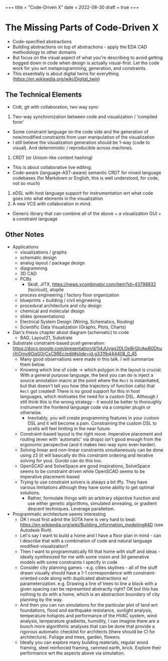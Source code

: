 +++
title = "Code-Driven X"
date = 2022-08-30
draft = true
+++

# The Missing Parts of Code-Driven X

- Code-specified abstractions
- Building abstractions on top of abstractions - apply the EDA CAD methodology to other domains
- But focus on the visual aspect of what you're describing to avoid getting bogged down in code when design is actually visual-first. Let the code work for you wrt metaprogramming, generation, and constraints.
- This essentially is about digital twins for everything (https://en.wikipedia.org/wiki/Digital_twin)

## The Technical Elements

- Crdt, git with collaboration, two way sync

1. Two-way synchronization between code and visualization / 'compiled form'
  - Some constraint language on the code side and the generation of new/modified constraints from user manipulation of the visualization
  - I still believe the visualization generation should be 1-way (code to visual). And deterministic / reproducible across machines.
1. CRDT (or Unison-like content hashing)
  - This is about collaborative live editing.
  - Code-aware (language-AST-aware) semantic CRDT for mixed language codebases (for Markdown or English, this is well understood, for code, not so much)
1. eDSL with host language support for instrumentation wrt what code goes into what elements in the visualization
1. A new VCS with collaboration in mind.

- Generic library that can combine all of the above + a visualization GUI + a constraint language

## Other Notes

- Applications
  - visualizations / graphs
  - schematic design
  - analog layout / package design
  - diagramming
  - 3D CAD
  - PCBs
    - Skidl, JITX, https://news.ycombinator.com/item?id=43798832 (tscircuit), atopile
  - process engineering / factory floor organization
  - blueprints + building / civil engineering
  - procedural architecture and city design
  - chemical and molecular design
  - slides (presentations)
  - Electrical System Design (Wiring, Schematics, Routing)
  - Scientific Data Visualization (Graphs, Plots, Charts)
- Dan's thesis chapter about diagram (schematic) to code
  - BAG, Layout21, Substrate
- Substrate constraint-based pcell generation: https://docs.google.com/presentation/d/1j4JUvgg2DLOeBrQIcAwB0DhurXiOmv6OqGOrCxC9REc/edit#slide=id.g331fb444408_0_45
  - Many good observations were made in this talk. I will summarize them below.
  - Knowing which line of code -> which polygon in the layout is crucial. With a general purpose language, the best you can do is inject a source annotation macro at the point where the `Rect` is instantiated, but that doesn't tell you how (the trajectory of function calls) that `Rect` got created! There is no good support for this in host languages, which motivates the need for a custom DSL. Although I still think this is the wrong strategy - it would be better to thoroughly instrument the frontend language code via a compiler plugin or otherwise.
    - Inevitably, you will create programming features in your custom DSL and it will become a pain. Constraining the custom DSL to pcells will feel limiting in the near future.
  - Constraint-based layout is the right move. Imperative placement and routing (even with 'automatic' via drops) isn't good enough from the ergonomic perspective (and it makes two-way sync even harder).
  - Solving linear and non-linear constraints simultaneously can be done using z3 (it will basically do this constraint ordering and iterative solving for you). Gurobi can do this too.
  - OpenSCAD and SolveSpace are good inspirations, SolveSpace seems to be constraint driven while OpenSCAD seems to be imperative placement-based
  - Trying to use constraint solvers is always a bit iffy. They have various limitations although they have some ability to get optimal solutions.
    - Rather, formulate things with an arbitrary objective function and use either genetic algorithms, simulated annealing, or gradient descent techniques. Leverage parallelism.
- Programmatic architecture seems interesting
  - OK I must first admit the SOTA here is very hard to beat: https://en.wikipedia.org/wiki/Building_information_modeling#4D (see Autodesk Rivit)
  - Let's say I want to build a home and I have a floor plan in mind - can I describe that with a combination of code and natural language modified-visualization?
  - Then I want to programmatically fill that home with stuff and ideas - ideally synthesized for me with some vision and 3d generative models with some constraints I specify in code
  - Consider city planning games - e.g. cities skylines - all of the stuff drawn visually should have a 1-1 correspondence with constraint-oriented code along with duplicated abstractions w/ parameterization. e.g. Drawing a line of trees to line a block with a given spacing can be represented abstractly right? OK but this has nothing to do with a home, which is an abstraction boundary of city planning by the way.
  - And then you can run simulations for the particular plot of land wrt foundations, flood and earthquake resistance, sunlight analysis, temperature hotspots and performance of the HVAC system, wind analysis, temperature gradients, humidity, I can imagine there are a bunch more algorithmic analyses that can be done that provide a rigorous automatic checklist for architects (there should be CI for architecture). Foliage and trees, garden, flowers.
  - Ideally you can explore many building materials, regular wood framing, steel reinforced framing, rammed earth, brick. Explore their performance wrt the aspects above via simulation.
